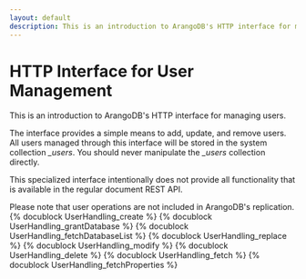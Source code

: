 ```yaml
---
layout: default
description: This is an introduction to ArangoDB's HTTP interface for managing users
---
```

HTTP Interface for User Management
==================================

This is an introduction to ArangoDB's HTTP interface for managing users.

The interface provides a simple means to add, update, and remove users.  All
users managed through this interface will be stored in the system collection
*_users*. You should never manipulate the *_users* collection directly.

This specialized interface intentionally does not provide all functionality that
is available in the regular document REST API.

Please note that user operations are not included in ArangoDB's replication.
{% docublock UserHandling_create %}
{% docublock UserHandling_grantDatabase %}
{% docublock UserHandling_fetchDatabaseList %}
{% docublock UserHandling_replace %}
{% docublock UserHandling_modify %}
{% docublock UserHandling_delete %}
{% docublock UserHandling_fetch %}
{% docublock UserHandling_fetchProperties %}

